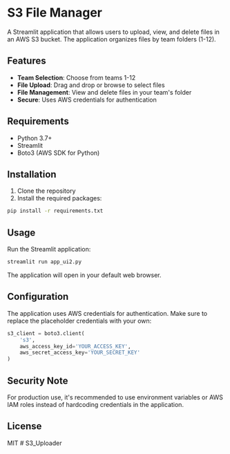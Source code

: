# S3 File Manager

A Streamlit application that allows users to upload, view, and delete files in an AWS S3 bucket. The application organizes files by team folders (1-12).

## Features

- **Team Selection**: Choose from teams 1-12
- **File Upload**: Drag and drop or browse to select files
- **File Management**: View and delete files in your team's folder
- **Secure**: Uses AWS credentials for authentication

## Requirements

- Python 3.7+
- Streamlit
- Boto3 (AWS SDK for Python)

## Installation

1. Clone the repository
2. Install the required packages:

```bash
pip install -r requirements.txt
```

## Usage

Run the Streamlit application:

```bash
streamlit run app_ui2.py
```

The application will open in your default web browser.

## Configuration

The application uses AWS credentials for authentication. Make sure to replace the placeholder credentials with your own:

```python
s3_client = boto3.client(
    's3',
    aws_access_key_id='YOUR_ACCESS_KEY',
    aws_secret_access_key='YOUR_SECRET_KEY'
)
```

## Security Note

For production use, it's recommended to use environment variables or AWS IAM roles instead of hardcoding credentials in the application.

## License

MIT
#   S 3 _ U p l o a d e r  
 